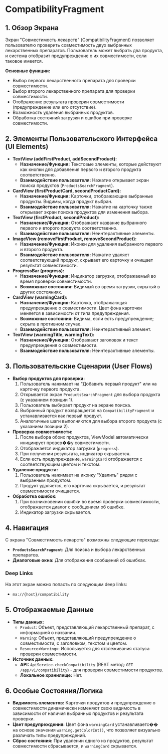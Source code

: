 # CompatibilityFragment

## 1. Обзор Экрана

Экран "Совместимость лекарств" (CompatibilityFragment) позволяет пользователю проверить совместимость двух выбранных лекарственных препаратов. Пользователь может выбрать два продукта, и система отобразит предупреждение о их совместимости, если таковое имеется.

**Основные функции:**
*   Выбор первого лекарственного препарата для проверки совместимости.
*   Выбор второго лекарственного препарата для проверки совместимости.
*   Отображение результата проверки совместимости (предупреждение или его отсутствие).
*   Возможность удаления выбранных продуктов.
*   Обработка состояний загрузки и ошибок при проверке совместимости.

## 2. Элементы Пользовательского Интерфейса (UI Elements)

*   **TextView (addFirstProduct, addSecondProduct):**
    *   **Назначение/Функция:** Текстовые элементы, которые действуют как кнопки для добавления первого и второго продукта соответственно.
    *   **Взаимодействие пользователя:** Нажатие открывает экран поиска продуктов (`ProductsSearchFragment`).
*   **CardView (firstProductCard, secondProductCard):**
    *   **Назначение/Функция:** Карточки, отображающие выбранные продукты. Видимы, когда продукт выбран.
    *   **Взаимодействие пользователя:** Нажатие на карточку также открывает экран поиска продуктов для изменения выбора.
*   **TextView (firstProduct, secondProduct):**
    *   **Назначение/Функция:** Отображают название выбранного первого и второго продукта соответственно.
    *   **Взаимодействие пользователя:** Неинтерактивные элементы.
*   **ImageView (removeFirstProduct, removeSecondProduct):**
    *   **Назначение/Функция:** Иконки для удаления выбранного первого и второго продукта.
    *   **Взаимодействие пользователя:** Нажатие удаляет соответствующий продукт, скрывает его карточку и очищает результат совместимости.
*   **ProgressBar (progress):**
    *   **Назначение/Функция:** Индикатор загрузки, отображаемый во время проверки совместимости.
    *   **Возможные состояния:** Видимый во время загрузки, скрытый в других состояниях.
*   **CardView (warningCard):**
    *   **Назначение/Функция:** Карточка, отображающая предупреждение о совместимости. Цвет фона карточки меняется в зависимости от типа предупреждения.
    *   **Возможные состояния:** Видима, если есть предупреждение; скрыта в противном случае.
    *   **Взаимодействие пользователя:** Неинтерактивный элемент.
*   **TextView (warningTitle, warningText):**
    *   **Назначение/Функция:** Отображают заголовок и текст предупреждения о совместимости.
    *   **Взаимодействие пользователя:** Неинтерактивные элементы.

## 3. Пользовательские Сценарии (User Flows)

*   **Выбор продуктов для проверки:**
    1.  Пользователь нажимает на "Добавить первый продукт" или на карточку первого продукта.
    2.  Открывается экран `ProductsSearchFragment` для выбора продукта (с указанием позиции 1).
    3.  Пользователь выбирает продукт на экране поиска.
    4.  Выбранный продукт возвращается на `CompatibilityFragment` и устанавливается как первый продукт.
    5.  Аналогичные шаги выполняются для выбора второго продукта (с указанием позиции 2).
*   **Проверка совместимости:**
    1.  После выбора обоих продуктов, ViewModel автоматически инициирует провер��у совместимости.
    2.  Отображается индикатор загрузки (`progress`).
    3.  При получении результата, индикатор скрывается.
    4.  Если есть предупреждение, `warningCard` отображается с соответствующим цветом и текстом.
*   **Удаление продукта:**
    1.  Пользователь нажимает на иконку "Удалить" рядом с выбранным продуктом.
    2.  Продукт удаляется, его карточка скрывается, и результат совместимости очищается.
*   **Обработка ошибок:**
    1.  При возникновении ошибки во время проверки совместимости, отображается диалог с сообщением об ошибке.
    2.  Индикатор загрузки скрывается.

## 4. Навигация

С экрана "Совместимость лекарств" возможны следующие переходы:

*   **`ProductsSearchFragment`:** Для поиска и выбора лекарственных препаратов.
*   **Диалоговые окна:** Для отображения сообщений об ошибках.

### Deep Links

На этот экран можно попасть по следующим deep links:

*   `ma://{host}/compatibility`

## 5. Отображаемые Данные

*   **Типы данных:**
    *   `Product`: Объект, представляющий лекарственный препарат, с информацией о названии.
    *   `Warning`: Объект, представляющий предупреждение о совместимости, с заголовком, текстом и цветом.
    *   `Resource<Warning>`: Используется для отслеживания статуса проверки совместимости.
*   **Источник данных:**
    *   **API:** `ApiService.checkCompatibility` (REST метод: `GET /app/v1/compatibility`) - для проверки совместимости продуктов.
    *   **Локальное хранилище:** Нет.

## 6. Особые Состояния/Логика

*   **Видимость элементов:** Карточки продуктов и предупреждение о совместимости динамически изменяют свою видимость в зависимости от наличия выбранных продуктов и результата проверки.
*   **Цвет предупреждения:** Цвет фона `warningCard` устанавливаетс�� на основе значения `warning.getColorInt()`, что позволяет визуально различать типы предупреждений.
*   **Сброс состояния:** При удалении одного из продуктов, результат совместимости сбрасывается, и `warningCard` скрывается.